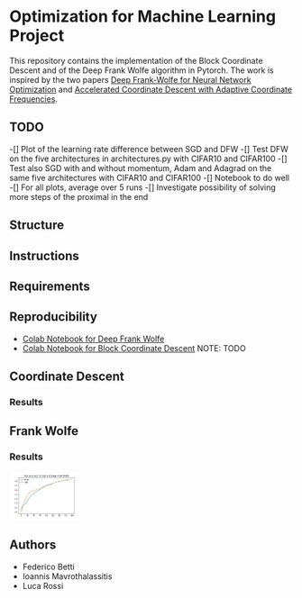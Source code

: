 # Optimization for Machine Learning Project
This repository contains the implementation of the Block Coordinate Descent and of the Deep Frank Wolfe algorithm in Pytorch. The work is inspired by the two papers  [Deep Frank-Wolfe for Neural Network Optimization](https://arxiv.org/pdf/1811.07591.pdf) and [Accelerated Coordinate Descent with Adaptive Coordinate Frequencies](http://proceedings.mlr.press/v29/Glasmachers13.pdf).

## TODO
-[] Plot of the learning rate difference between SGD and DFW
-[] Test DFW on the five architectures in architectures.py with CIFAR10 and CIFAR100
-[] Test also SGD with and without momentum, Adam and Adagrad on the same five architectures with CIFAR10 and CIFAR100
-[] Notebook to do well
-[] For all plots, average over 5 runs
-[] Investigate possibility of solving more steps of the proximal in the end

## Structure

## Instructions

## Requirements

## Reproducibility
- [Colab Notebook for Deep Frank Wolfe](https://colab.research.google.com/drive/1mpsunyV-11yDXPhZLznryLxJoMx4Zqxd)
- [Colab Notebook for Block Coordinate Descent](https://colab.research.google.com/drive/1mpsunyV-11yDXPhZLznryLxJoMx4Zqxd) NOTE: TODO

## Coordinate Descent

### Results

## Frank Wolfe

### Results
<img src="figures/accuracies.jpg" width="128"/>

## Authors
- Federico Betti
- Ioannis Mavrothalassitis
- Luca Rossi
